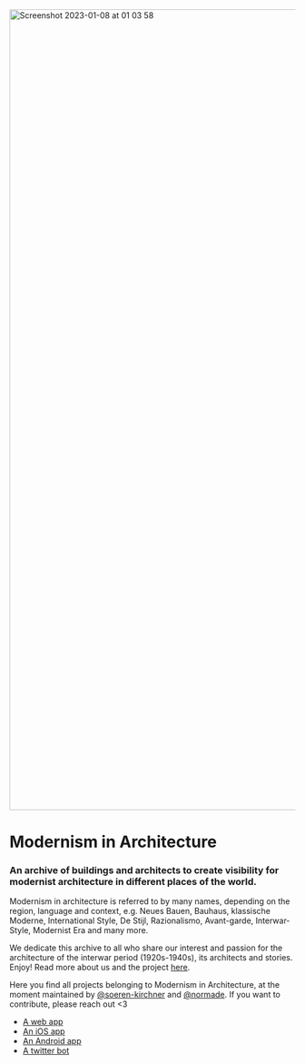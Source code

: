 <img width="1410" alt="Screenshot 2023-01-08 at 01 03 58" src="https://user-images.githubusercontent.com/14828299/211174855-d0863407-af79-490e-8f44-611267d07fa7.png">

# Modernism in Architecture
### An archive of buildings and architects to create visibility for modernist architecture in different places of the world. 

Modernism in architecture is referred to by many names, depending on the region, language and context, e.g. Neues Bauen, Bauhaus, klassische Moderne, International Style, De Stijl, Razionalismo, Avant-garde, Interwar-Style, Modernist Era and many more. 

We dedicate this archive to all who share our interest and passion for the architecture of the interwar period (1920s-1940s), its architects and stories. Enjoy! Read more about us and the project [here](https://modernism-in-architecture.org/about/).

Here you find all projects belonging to Modernism in Architecture, at the moment maintained by [@soeren-kirchner](https://github.com/soeren-kirchner) and [@normade](https://github.com/normade). If you want to contribute, please reach out <3

- [A web app](https://modernism-in-architecture.org/)
- [An iOS app](https://apps.apple.com/de/app/modernism-in-architecture/id1609862283?l=en)
- [An Android app](https://play.google.com/store/apps/details?id=org.modernism_in_architecture.mia)
- [A twitter bot](https://twitter.com/MIA_buildings)
